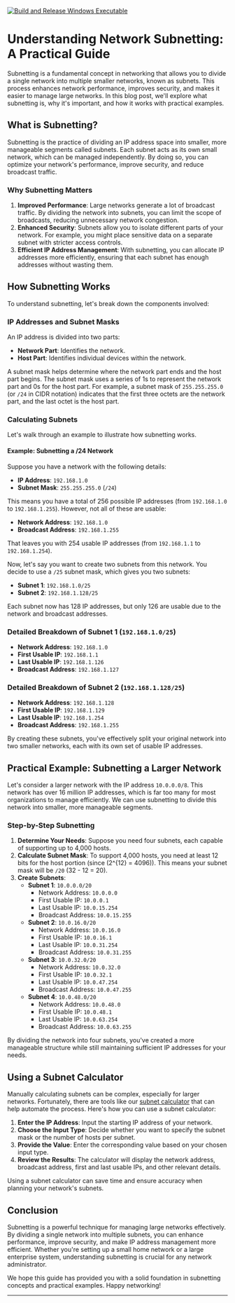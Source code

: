 [![Build and Release Windows Executable](https://github.com/anir0y/network/actions/workflows/release.yml/badge.svg)](https://github.com/anir0y/network/actions/workflows/release.yml)

# Understanding Network Subnetting: A Practical Guide

Subnetting is a fundamental concept in networking that allows you to divide a single network into multiple smaller networks, known as subnets. This process enhances network performance, improves security, and makes it easier to manage large networks. In this blog post, we'll explore what subnetting is, why it's important, and how it works with practical examples.

## What is Subnetting?

Subnetting is the practice of dividing an IP address space into smaller, more manageable segments called subnets. Each subnet acts as its own small network, which can be managed independently. By doing so, you can optimize your network's performance, improve security, and reduce broadcast traffic.

### Why Subnetting Matters

1. **Improved Performance**: Large networks generate a lot of broadcast traffic. By dividing the network into subnets, you can limit the scope of broadcasts, reducing unnecessary network congestion.
2. **Enhanced Security**: Subnets allow you to isolate different parts of your network. For example, you might place sensitive data on a separate subnet with stricter access controls.
3. **Efficient IP Address Management**: With subnetting, you can allocate IP addresses more efficiently, ensuring that each subnet has enough addresses without wasting them.

## How Subnetting Works

To understand subnetting, let's break down the components involved:

### IP Addresses and Subnet Masks

An IP address is divided into two parts:
- **Network Part**: Identifies the network.
- **Host Part**: Identifies individual devices within the network.

A subnet mask helps determine where the network part ends and the host part begins. The subnet mask uses a series of 1s to represent the network part and 0s for the host part. For example, a subnet mask of `255.255.255.0` (or `/24` in CIDR notation) indicates that the first three octets are the network part, and the last octet is the host part.

### Calculating Subnets

Let's walk through an example to illustrate how subnetting works.

#### Example: Subnetting a /24 Network

Suppose you have a network with the following details:
- **IP Address**: `192.168.1.0`
- **Subnet Mask**: `255.255.255.0` (`/24`)

This means you have a total of 256 possible IP addresses (from `192.168.1.0` to `192.168.1.255`). However, not all of these are usable:
- **Network Address**: `192.168.1.0`
- **Broadcast Address**: `192.168.1.255`

That leaves you with 254 usable IP addresses (from `192.168.1.1` to `192.168.1.254`).

Now, let's say you want to create two subnets from this network. You decide to use a `/25` subnet mask, which gives you two subnets:
- **Subnet 1**: `192.168.1.0/25`
- **Subnet 2**: `192.168.1.128/25`

Each subnet now has 128 IP addresses, but only 126 are usable due to the network and broadcast addresses.

### Detailed Breakdown of Subnet 1 (`192.168.1.0/25`)

- **Network Address**: `192.168.1.0`
- **First Usable IP**: `192.168.1.1`
- **Last Usable IP**: `192.168.1.126`
- **Broadcast Address**: `192.168.1.127`

### Detailed Breakdown of Subnet 2 (`192.168.1.128/25`)

- **Network Address**: `192.168.1.128`
- **First Usable IP**: `192.168.1.129`
- **Last Usable IP**: `192.168.1.254`
- **Broadcast Address**: `192.168.1.255`

By creating these subnets, you've effectively split your original network into two smaller networks, each with its own set of usable IP addresses.

## Practical Example: Subnetting a Larger Network

Let's consider a larger network with the IP address `10.0.0.0/8`. This network has over 16 million IP addresses, which is far too many for most organizations to manage efficiently. We can use subnetting to divide this network into smaller, more manageable segments.

### Step-by-Step Subnetting

1. **Determine Your Needs**: Suppose you need four subnets, each capable of supporting up to 4,000 hosts.
2. **Calculate Subnet Mask**: To support 4,000 hosts, you need at least 12 bits for the host portion (since \(2^{12} = 4096\)). This means your subnet mask will be `/20` (32 - 12 = 20).
3. **Create Subnets**:
   - **Subnet 1**: `10.0.0.0/20`
     - Network Address: `10.0.0.0`
     - First Usable IP: `10.0.0.1`
     - Last Usable IP: `10.0.15.254`
     - Broadcast Address: `10.0.15.255`
   - **Subnet 2**: `10.0.16.0/20`
     - Network Address: `10.0.16.0`
     - First Usable IP: `10.0.16.1`
     - Last Usable IP: `10.0.31.254`
     - Broadcast Address: `10.0.31.255`
   - **Subnet 3**: `10.0.32.0/20`
     - Network Address: `10.0.32.0`
     - First Usable IP: `10.0.32.1`
     - Last Usable IP: `10.0.47.254`
     - Broadcast Address: `10.0.47.255`
   - **Subnet 4**: `10.0.48.0/20`
     - Network Address: `10.0.48.0`
     - First Usable IP: `10.0.48.1`
     - Last Usable IP: `10.0.63.254`
     - Broadcast Address: `10.0.63.255`

By dividing the network into four subnets, you've created a more manageable structure while still maintaining sufficient IP addresses for your needs.

## Using a Subnet Calculator

Manually calculating subnets can be complex, especially for larger networks. Fortunately, there are tools like our [subnet calculator](https://anir0y.in/network/) that can help automate the process. Here's how you can use a subnet calculator:

1. **Enter the IP Address**: Input the starting IP address of your network.
2. **Choose the Input Type**: Decide whether you want to specify the subnet mask or the number of hosts per subnet.
3. **Provide the Value**: Enter the corresponding value based on your chosen input type.
4. **Review the Results**: The calculator will display the network address, broadcast address, first and last usable IPs, and other relevant details.

Using a subnet calculator can save time and ensure accuracy when planning your network's subnets.

## Conclusion

Subnetting is a powerful technique for managing large networks effectively. By dividing a single network into multiple subnets, you can enhance performance, improve security, and make IP address management more efficient. Whether you're setting up a small home network or a large enterprise system, understanding subnetting is crucial for any network administrator.

We hope this guide has provided you with a solid foundation in subnetting concepts and practical examples. Happy networking!

---
